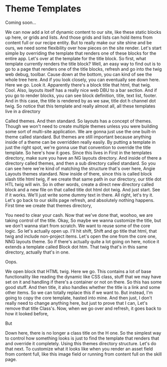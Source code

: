 # Theme Templates

Coming soon...

We can now add a lot of dynamic content to our site, like these static blocks up
here, or grids and lists. And those grids and lists can hold items from content full
or our recipe entity. But to really make our site shine and be ours, we need some
flexibility over how pieces on the site render. Let's start simple by overriding the
template that renders one of these blocks for the entire app. Let's over at the
template for the title block. So first, what template currently renders the title
block? Well, an easy way to find out is to go to a page that renders one of the title
blocks, refresh and go into the twig web debug, toolbar. Cause down at the bottom,
you can kind of see the whole tree here. And if you look closely, you can eventually
see down here. Here we go. Look it. Apparently there's a block title that html, that
twig. Cool. Also, layouts itself has a really nice web DBU to a bar section. And if
you go to render blocks, you can see block definition, title, text list, footer. And
in this case, the title is rendered by as we saw, title dot h channel dot twig. So
notice that this template and really almost all, all these templates live in a
directory

Called themes. And then standard. So layouts has a concept of themes. Though we won't
need to create multiple themes unless you were building some sort of multi-site
application. We are gonna just use the one built-in theme called standard. But themes
are still important because anything inside of a theme can be overridden really
easily. By putting a template in just the right spot, we're gonna use that convention
to override the title template. So here's how it goes. Since this lives in First in
the templates directory, make sure you have an NG layouts directory. And inside of
there a directory called themes, and then a sub directory called standard. So you can
see here we're kind of matching the structure that's over here, Angie Layouts themes
standard. Now inside of there, since this is called block slash title html twig, if
we create that same path in our directory, our title dot HTL twig will win. So in
other words, create a direct new directory called block and a new file on that called
title dot html dot twig. And just start. See if it works. We'll just write some dummy
text in there. All right, let's try it. Let's go back to our skills page refresh, and
absolutely nothing happens. First time we create that themes directory,

You need to clear your cash. Now that we've done that, woohoo, we are taking control
of the title. Okay, So maybe we wanna customize the title, but we don't wanna start
from scratch. We want to reuse some of the core logic. So let's actually open up.
I'll hit shift, Shift and go title that html, that twig and include non-project
items. Let's open the one from the core one, NNG layouts theme. So if there's
actually quite a lot going on here, notice it extends a template called Block dot
htm. That twig that's in this same directory, actually that's in one.

Oops.

We open block that HTML twig. Here we go. This contains a lot of base functionality
like reading the dynamic like CSS class, stuff that we may have set on it and
handling if there's a container or not on there. So this has some good stuff. And
then title, it also handles whether the title is a link and some other items. So we
can totally replace this if we want to. But instead, I'm going to copy the core
template, hasted into mine. And then just, I don't really need to change anything
here, but just to prove that I can, Let's remove that title Class's. Now, when we go
over and refresh, it goes back to how it looked before,

But

Down here, there is no longer a class title on the H one. So the simplest way to
control how something looks is just to find the template that renders that and
override it completely. Using this themes directory structure. Let's do that next. To
customize what it looks like when you render an asset field from content full, like
this image field or running from content full on the skill page.

